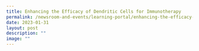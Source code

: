 ```yaml
---
title: Enhancing the Efficacy of Dendritic Cells for Immunotherapy
permalink: /newsroom-and-events/learning-portal/enhancing-the-efficacy-of-dendritic-cells-for-immunotherapy/
date: 2023-01-31
layout: post
description: ""
image: ""
---
```

